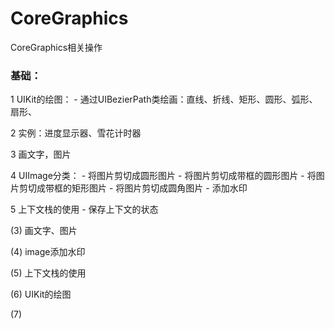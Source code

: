 # CoreGraphics
CoreGraphics相关操作

### 基础：
 1 UIKit的绘图：
    - 通过UIBezierPath类绘画：直线、折线、矩形、圆形、弧形、扇形、

 2 实例：进度显示器、雪花计时器

 3 画文字，图片

 4 UIImage分类：
    - 将图片剪切成圆形图片
    - 将图片剪切成带框的圆形图片
    - 将图片剪切成带框的矩形图片
    - 将图片剪切成圆角图片
    - 添加水印

 5 上下文栈的使用
    - 保存上下文的状态

 (3) 画文字、图片
 
 (4) image添加水印
 
 (5) 上下文栈的使用
 
 (6) UIKit的绘图
 
 (7) 

